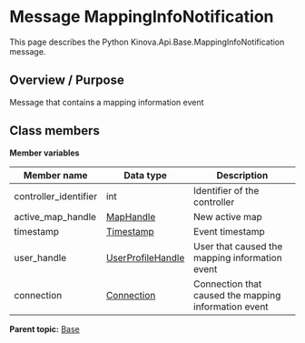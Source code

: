 # Message MappingInfoNotification

This page describes the Python Kinova.Api.Base.MappingInfoNotification message.

## Overview / Purpose

Message that contains a mapping information event

## Class members

 **Member variables** 

|Member name|Data type|Description|
|-----------|---------|-----------|
|controller\_identifier|int|Identifier of the controller|
|active\_map\_handle| [MapHandle](msg_Base_MapHandle.md#)|New active map|
|timestamp| [Timestamp](msg_Common_Timestamp.md#)|Event timestamp|
|user\_handle| [UserProfileHandle](msg_Common_UserProfileHandle.md#)|User that caused the mapping information event|
|connection| [Connection](msg_Common_Connection.md#)|Connection that caused the mapping information event|

**Parent topic:** [Base](../references/summary_Base.md)

